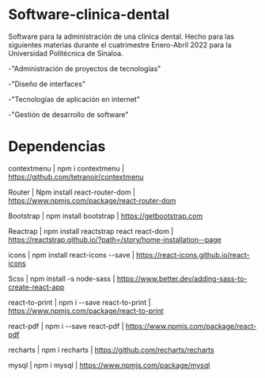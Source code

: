 # Software-clinica-dental
Software para la administración de una clinica dental. Hecho para las siguientes materias durante el cuatrimestre Enero-Abril 2022 para la Universidad Politécnica de Sinaloa.

  -"Administración de proyectos de tecnologías"
  
  -"Diseño de interfaces"
  
  -"Tecnologías de aplicación en internet"
  
  -"Gestión de desarrollo de software"

# Dependencias
contextmenu | npm i contextmenu | https://github.com/tetranoir/contextmenu

Router | Npm install react-router-dom | https://www.npmjs.com/package/react-router-dom

Bootstrap | npm install bootstrap | https://getbootstrap.com

Reactrap | npm install reactstrap react react-dom | https://reactstrap.github.io/?path=/story/home-installation--page

icons | npm install react-icons --save | https://react-icons.github.io/react-icons

Scss | npm install -s node-sass | https://www.better.dev/adding-sass-to-create-react-app

react-to-print | npm i --save react-to-print | https://www.npmjs.com/package/react-to-print

react-pdf | npm i --save react-pdf | https://www.npmjs.com/package/react-pdf

recharts | npm i recharts | https://github.com/recharts/recharts

mysql | npm i mysql | https://www.npmjs.com/package/mysql
